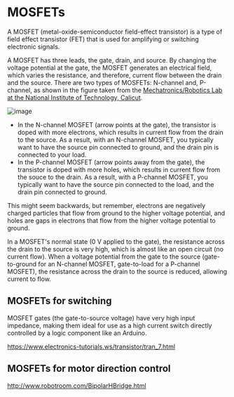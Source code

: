 # MOSFETs

A MOSFET (metal-oxide-semiconductor field-effect transistor) is a type of field effect transistor (FET) that is used for amplifying or switching electronic signals. 

A MOSFET has three leads, the gate, drain, and source.  By changing the voltage potential at the gate, the MOSFET generates an electrical field, which varies the resistance, and therefore, current flow between the drain and the source.  There are two types of MOSFETs: N-channel and, P-channel, as shown in the figure taken from the [Mechatronics/Robotics Lab at the National Institute of Technology, Calicut](http://www.rignitc.com/mosfets/).

![image](https://github.com/riplaboratory/Kanaloa/blob/master/PrimerDocuments/MOSFETs/Images/N_P_channelMosfets.png)

 - In the N-channel MOSFET (arrow points at the gate), the transistor is doped with more electrons, which results in current flow from the drain to the source.  As a result, with an N-channel MOSFET, you typically want to have the source pin connected to ground, and the drain pin is connected to your load.
 - In the P-channel MOSFET (arrow points away from the gate), the transistor is doped with more holes, which results in current flow from the souce to the drain.  As a result, with a P-channel MOSFET, you typically want to have the source pin connected to the load, and the drain pin connected to ground.

This might seem backwards, but remember, electrons are negatively charged particles that flow from ground to the higher voltage potential, and holes are gaps in electrons that flow from the higher voltage potential to ground.  

In a MOSFET's normal state (0 V applied to the gate), the resistance across the drain to the source is very high, which is almost like an open circuit (no current flow).  When a voltage potential from the gate to the source (gate-to-ground for an N-channel MOSFET, gate-to-load for a P-channel MOSFET), the resistance across the drain to the source is reduced, allowing current to flow.

## MOSFETs for switching

MOSFET gates (the gate-to-source voltage) have very high input impedance, making them ideal for use as a high current switch directly controlled by a logic component like an Arduino.  

https://www.electronics-tutorials.ws/transistor/tran_7.html

## MOSFETs for motor direction control

http://www.robotroom.com/BipolarHBridge.html

